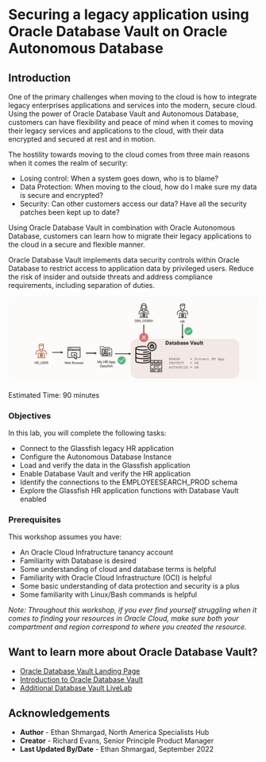 # Securing a legacy application using Oracle Database Vault on Oracle Autonomous Database

## Introduction

One of the primary challenges when moving to the cloud is how to integrate legacy enterprises applications and services into the modern, secure cloud. Using the power of Oracle Database Vault and Autonomous Database, customers can have flexibility and peace of mind when it comes to moving their legacy services and applications to the cloud, with their data encrypted and secured at rest and in motion.

The hostility towards moving to the cloud comes from three main reasons when it comes the realm of security:
- Losing control: When a system goes down, who is to blame?
- Data Protection: When moving to the cloud, how do I make sure my data is secure and encrypted?
- Security: Can other customers access our data? Have all the security patches been kept up to date?

Using Oracle Database Vault in combination with Oracle Autonomous Database, customers can learn how to migrate their legacy applications to the cloud in a secure and flexible manner.

Oracle Database Vault implements data security controls within Oracle Database to restrict access to application data by privileged users. Reduce the risk of insider and outside threats and address compliance requirements, including separation of duties.

![Lab Architecture](images/intro-architecture.png)

Estimated Time: 90 minutes

### Objectives

In this lab, you will complete the following tasks:

- Connect to the Glassfish legacy HR application
- Configure the Autonomous Database Instance
- Load and verify the data in the Glassfish application
- Enable Database Vault and verify the HR application
- Identify the connections to the EMPLOYEESEARCH_PROD schema
- Explore the Glassfish HR application functions with Database Vault enabled

### Prerequisites

This workshop assumes you have:
- An Oracle Cloud Infratructure tanancy account
- Familiarity with Database is desired
- Some understanding of cloud and database terms is helpful
- Familiarity with Oracle Cloud Infrastructure (OCI) is helpful
- Some basic understanding of data protection and security is a plus
- Some familiarity with Linux/Bash commands is helpful

*Note: Throughout this workshop, if you ever find yourself struggling when it comes to finding your resources in Oracle Cloud, make sure both your compartment and region correspond to where you created the resource.*

## Want to learn more about Oracle Database Vault?
- [Oracle Database Vault Landing Page](https://www.oracle.com/uk/security/database-security/database-vault/)
- [Introduction to Oracle Database Vault](https://docs.oracle.com/database/121/DVADM/dvintro.htm#DVADM001)
- [Additional Database Vault LiveLab](https://apexapps.oracle.com/pls/apex/r/dbpm/livelabs/view-workshop?wid=682&clear=RR,180&session=100352880546347)

## Acknowledgements

- **Author** - Ethan Shmargad, North America Specialists Hub
- **Creator** - Richard Evans, Senior Principle Product Manager
- **Last Updated By/Date** - Ethan Shmargad, September 2022
